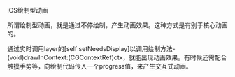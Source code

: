 iOS绘制型动画


所谓绘制型动画，就是通过不停绘制，产生动画效果。这种方式是有别于核心动画的。

通过实时调用layer的[self setNeedsDisplay]以调用绘制方法-(void)drawInContext:(CGContextRef)ctx，就能出现动画效果。有时候还需配合触摸手势等，向绘制代码传入一个progress值，来产生交互式动画。